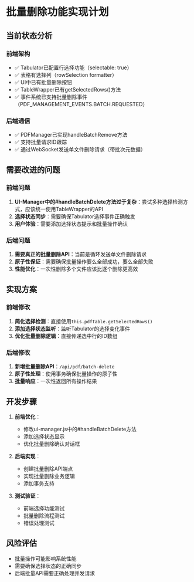 # 批量删除功能实现计划

## 当前状态分析

### 前端架构
- ✅ Tabulator已配置行选择功能（selectable: true）
- ✅ 表格有选择列（rowSelection formatter）
- ✅ UI中已有批量删除按钮
- ✅ TableWrapper已有getSelectedRows()方法
- ✅ 事件系统已支持批量删除事件（PDF_MANAGEMENT_EVENTS.BATCH.REQUESTED）

### 后端通信
- ✅ PDFManager已实现handleBatchRemove方法
- ✅ 支持批量请求ID跟踪
- ✅ 通过WebSocket发送单文件删除请求（带批次元数据）

## 需要改进的问题

### 前端问题
1. **UI-Manager中的#handleBatchDelete方法过于复杂**：尝试多种选择检测方式，应该统一使用TableWrapper的API
2. **选择状态同步**：需要确保Tabulator选择事件正确触发
3. **用户体验**：需要添加选择状态提示和批量操作确认

### 后端问题
1. **需要真正的批量删除API**：当前是循环发送单文件删除请求
2. **原子性保证**：需要确保批量操作要么全部成功，要么全部失败
3. **性能优化**：一次性删除多个文件应该比逐个删除更高效

## 实现方案

### 前端修改
1. **简化选择检测**：直接使用`this.pdfTable.getSelectedRows()`
2. **添加选择状态监听**：监听Tabulator的选择变化事件
3. **优化批量删除逻辑**：直接传递选中行的ID数组

### 后端修改
1. **新增批量删除API**：`/api/pdf/batch-delete`
2. **原子性处理**：使用事务确保批量操作的原子性
3. **批量响应**：一次性返回所有操作结果

## 开发步骤

1. **前端优化**：
   - 修改ui-manager.js中的#handleBatchDelete方法
   - 添加选择状态显示
   - 优化批量删除确认对话框

2. **后端实现**：
   - 创建批量删除API端点
   - 实现批量删除业务逻辑
   - 添加事务支持

3. **测试验证**：
   - 前端选择功能测试
   - 批量删除流程测试
   - 错误处理测试

## 风险评估
- 批量操作可能影响系统性能
- 需要确保选择状态的正确同步
- 后端批量API需要正确处理并发请求